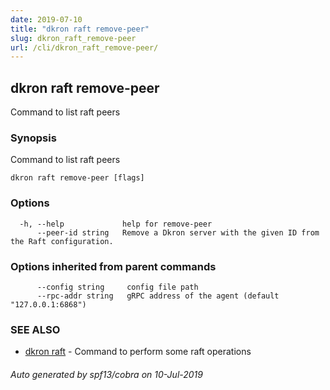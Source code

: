 ```yaml
---
date: 2019-07-10
title: "dkron raft remove-peer"
slug: dkron_raft_remove-peer
url: /cli/dkron_raft_remove-peer/
---
```

## dkron raft remove-peer

Command to list raft peers

### Synopsis

Command to list raft peers

```
dkron raft remove-peer [flags]
```

### Options

```
  -h, --help             help for remove-peer
      --peer-id string   Remove a Dkron server with the given ID from the Raft configuration.
```

### Options inherited from parent commands

```
      --config string     config file path
      --rpc-addr string   gRPC address of the agent (default "127.0.0.1:6868")
```

### SEE ALSO

* [dkron raft](/cli/dkron_raft/)	 - Command to perform some raft operations

###### Auto generated by spf13/cobra on 10-Jul-2019
